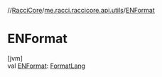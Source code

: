 //[RacciCore](../../index.md)/[me.racci.raccicore.api.utils](index.md)/[ENFormat](-e-n-format.md)

# ENFormat

[jvm]\
val [ENFormat](-e-n-format.md): [FormatLang](-format-lang/index.md)
